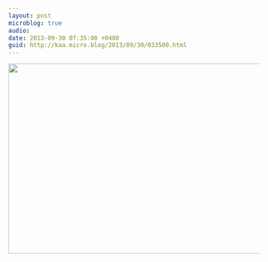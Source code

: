 ```yaml
---
layout: post
microblog: true
audio: 
date: 2013-09-30 07:35:00 +0400
guid: http://kaa.micro.blog/2013/09/30/033500.html
---
```

<img src="https://www.kaa.bz/uploads/2018/45004b2102.jpg" alt="" width="840" height="382" class="alignnone size-full wp-image-1007" />
